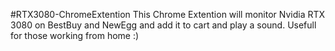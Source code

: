 #RTX3080-ChromeExtention
This Chrome Extention will monitor Nvidia RTX 3080 on BestBuy and NewEgg and add it to cart and play a sound. Usefull for those working from home :)
